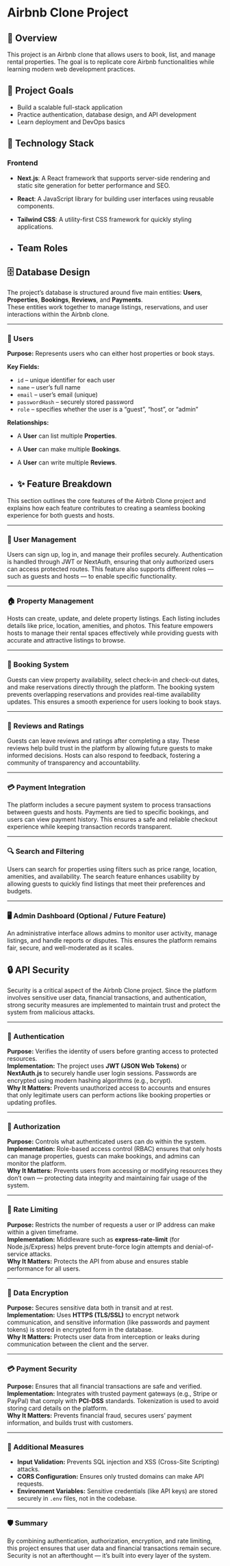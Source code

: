 # Airbnb Clone Project

## 🏡 Overview
This project is an Airbnb clone that allows users to book, list, and manage rental properties. The goal is to replicate core Airbnb functionalities while learning modern web development practices.

## 🎯 Project Goals
- Build a scalable full-stack application
- Practice authentication, database design, and API development
- Learn deployment and DevOps basics

## 🧰 Technology Stack

### Frontend
- **Next.js**: A React framework that supports server-side rendering and static site generation for better performance and SEO.
- **React**: A JavaScript library for building user interfaces using reusable components.
- **Tailwind CSS**: A utility-first CSS framework for quickly styling applications.

- ## Team Roles

## 🗄️ Database Design

The project’s database is structured around five main entities: **Users**, **Properties**, **Bookings**, **Reviews**, and **Payments**.  
These entities work together to manage listings, reservations, and user interactions within the Airbnb clone.

---

### 🧍 Users
**Purpose:** Represents users who can either host properties or book stays.

**Key Fields:**
- `id` – unique identifier for each user  
- `name` – user’s full name  
- `email` – user’s email (unique)  
- `passwordHash` – securely stored password  
- `role` – specifies whether the user is a “guest”, “host”, or “admin”

**Relationships:**
- A **User** can list multiple **Properties**.
- A **User** can make multiple **Bookings**.
- A **User** can write multiple **Reviews**.

- ## ✨ Feature Breakdown

This section outlines the core features of the Airbnb Clone project and explains how each feature contributes to creating a seamless booking experience for both guests and hosts.

---

### 👤 User Management
Users can sign up, log in, and manage their profiles securely. Authentication is handled through JWT or NextAuth, ensuring that only authorized users can access protected routes. This feature also supports different roles — such as guests and hosts — to enable specific functionality.

---

### 🏠 Property Management
Hosts can create, update, and delete property listings. Each listing includes details like price, location, amenities, and photos. This feature empowers hosts to manage their rental spaces effectively while providing guests with accurate and attractive listings to browse.

---

### 📅 Booking System
Guests can view property availability, select check-in and check-out dates, and make reservations directly through the platform. The booking system prevents overlapping reservations and provides real-time availability updates. This ensures a smooth experience for users looking to book stays.

---

### 💬 Reviews and Ratings
Guests can leave reviews and ratings after completing a stay. These reviews help build trust in the platform by allowing future guests to make informed decisions. Hosts can also respond to feedback, fostering a community of transparency and accountability.

---

### 💳 Payment Integration
The platform includes a secure payment system to process transactions between guests and hosts. Payments are tied to specific bookings, and users can view payment history. This ensures a safe and reliable checkout experience while keeping transaction records transparent.

---

### 🔍 Search and Filtering
Users can search for properties using filters such as price range, location, amenities, and availability. The search feature enhances usability by allowing guests to quickly find listings that meet their preferences and budgets.

---

### 🖥️ Admin Dashboard (Optional / Future Feature)
An administrative interface allows admins to monitor user activity, manage listings, and handle reports or disputes. This ensures the platform remains fair, secure, and well-moderated as it scales.

## 🔒 API Security

Security is a critical aspect of the Airbnb Clone project. Since the platform involves sensitive user data, financial transactions, and authentication, strong security measures are implemented to maintain trust and protect the system from malicious attacks.

---

### 🧠 Authentication
**Purpose:** Verifies the identity of users before granting access to protected resources.  
**Implementation:** The project uses **JWT (JSON Web Tokens)** or **NextAuth.js** to securely handle user login sessions. Passwords are encrypted using modern hashing algorithms (e.g., bcrypt).  
**Why It Matters:** Prevents unauthorized access to accounts and ensures that only legitimate users can perform actions like booking properties or updating profiles.

---

### 🧾 Authorization
**Purpose:** Controls what authenticated users can do within the system.  
**Implementation:** Role-based access control (RBAC) ensures that only hosts can manage properties, guests can make bookings, and admins can monitor the platform.  
**Why It Matters:** Prevents users from accessing or modifying resources they don’t own — protecting data integrity and maintaining fair usage of the system.

---

### 🚦 Rate Limiting
**Purpose:** Restricts the number of requests a user or IP address can make within a given timeframe.  
**Implementation:** Middleware such as **express-rate-limit** (for Node.js/Express) helps prevent brute-force login attempts and denial-of-service attacks.  
**Why It Matters:** Protects the API from abuse and ensures stable performance for all users.

---

### 🔐 Data Encryption
**Purpose:** Secures sensitive data both in transit and at rest.  
**Implementation:** Uses **HTTPS (TLS/SSL)** to encrypt network communication, and sensitive information (like passwords and payment tokens) is stored in encrypted form in the database.  
**Why It Matters:** Protects user data from interception or leaks during communication between the client and the server.

---

### 💳 Payment Security
**Purpose:** Ensures that all financial transactions are safe and verified.  
**Implementation:** Integrates with trusted payment gateways (e.g., Stripe or PayPal) that comply with **PCI-DSS** standards. Tokenization is used to avoid storing card details on the platform.  
**Why It Matters:** Prevents financial fraud, secures users’ payment information, and builds trust with customers.

---

### 🧰 Additional Measures
- **Input Validation:** Prevents SQL injection and XSS (Cross-Site Scripting) attacks.  
- **CORS Configuration:** Ensures only trusted domains can make API requests.  
- **Environment Variables:** Sensitive credentials (like API keys) are stored securely in `.env` files, not in the codebase.

---

### 🛡️ Summary
By combining authentication, authorization, encryption, and rate limiting, this project ensures that user data and financial transactions remain secure. Security is not an afterthought — it’s built into every layer of the system.
